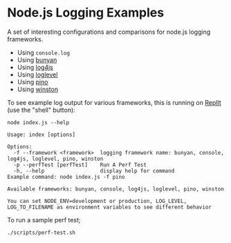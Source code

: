 # Node.js Logging Examples

A set of interesting configurations and comparisons for node.js logging frameworks.

* Using `console.log`
* Using [bunyan](https://github.com/trentm/node-bunyan#streams)
* Using [log4js](https://log4js-node.github.io/log4js-node)
* Using [loglevel](https://github.com/winstonjs/winston#filtering-info-objects)
* Using [pino](https://github.com/pinojs/pino)
* Using [winston](https://github.com/winstonjs/winston#filtering-info-objects)

To see example log output for various frameworks, this is running on [ReplIt](https://replit.com/@theothermattm/node-logging-examples#README.md) (use the "shell" button):

```
node index.js --help

Usage: index [options]

Options:
  -f --framework <framework>  logging framework name: bunyan, console, log4js, loglevel, pino, winston
  -p --perfTest [perfTest]    Run A Perf Test
  -h, --help                  display help for command
Example command: node index.js -f pino

Available frameworks: bunyan, console, log4js, loglevel, pino, winston

You can set NODE_ENV=development or production, LOG_LEVEL, LOG_TO_FILENAME as environment variables to see different behavior

```

To run a sample perf test;

```
./scripts/perf-test.sh
```
